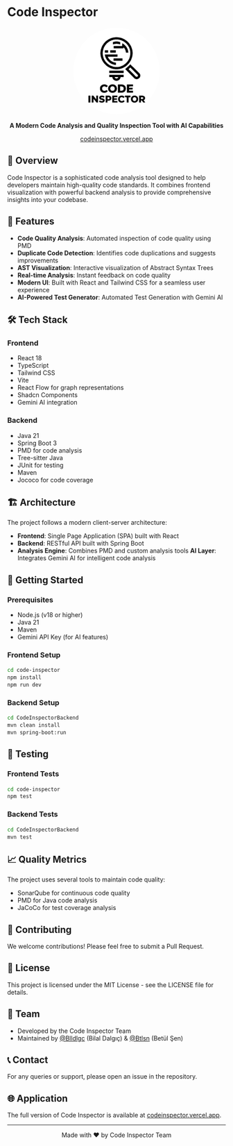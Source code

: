 # Code Inspector

<div align="center">
  <img src="code-inspector/public/black_on_white.png" alt="Code Inspector Logo" width="200" style="border-radius: 50%;"/>
  <br>
  <p><strong>A Modern Code Analysis and Quality Inspection Tool with AI Capabilities</strong></p>
  <p><a href="https://codeinspector.vercel.app" target="_blank">codeinspector.vercel.app</a></p>
</div>

## 🌟 Overview

Code Inspector is a sophisticated code analysis tool designed to help developers maintain high-quality code standards. It combines frontend visualization with powerful backend analysis to provide comprehensive insights into your codebase.

## 🚀 Features

- **Code Quality Analysis**: Automated inspection of code quality using PMD
- **Duplicate Code Detection**: Identifies code duplications and suggests improvements
- **AST Visualization**: Interactive visualization of Abstract Syntax Trees
- **Real-time Analysis**: Instant feedback on code quality
- **Modern UI**: Built with React and Tailwind CSS for a seamless user experience
- **AI-Powered Test Generator**: Automated Test Generation with Gemini AI

## 🛠️ Tech Stack

### Frontend
- React 18
- TypeScript
- Tailwind CSS
- Vite
- React Flow for graph representations
- Shadcn Components
- Gemini AI integration

### Backend
- Java 21
- Spring Boot 3
- PMD for code analysis
- Tree-sitter Java
- JUnit for testing
- Maven
- Jococo for code coverage

## 🏗️ Architecture

The project follows a modern client-server architecture:
- **Frontend**: Single Page Application (SPA) built with React
- **Backend**: RESTful API built with Spring Boot
- **Analysis Engine**: Combines PMD and custom analysis tools
**AI Layer**: Integrates Gemini AI for intelligent code analysis

## 🚦 Getting Started

### Prerequisites
- Node.js (v18 or higher)
- Java 21
- Maven
- Gemini API Key (for AI features)

### Frontend Setup
```bash
cd code-inspector
npm install
npm run dev
```

### Backend Setup
```bash
cd CodeInspectorBackend
mvn clean install
mvn spring-boot:run
```

## 🧪 Testing

### Frontend Tests
```bash
cd code-inspector
npm test
```

### Backend Tests
```bash
cd CodeInspectorBackend
mvn test
```

## 📈 Quality Metrics

The project uses several tools to maintain code quality:
- SonarQube for continuous code quality
- PMD for Java code analysis
- JaCoCo for test coverage analysis

## 🤝 Contributing

We welcome contributions! Please feel free to submit a Pull Request.

## 📝 License

This project is licensed under the MIT License - see the LICENSE file for details.

## 👥 Team

- Developed by the Code Inspector Team
- Maintained by [@Blldlgc](https://github.com/blldlgc) (Bilal Dalgıç) & [@Btlsn](https://github.com/Btlsn)  (Betül Şen)

## 📞 Contact

For any queries or support, please open an issue in the repository.

## 🌐 Application

The full version of Code Inspector is available at [codeinspector.vercel.app](https://codeinspector.vercel.app).

---

<div align="center">
  Made with ❤️ by Code Inspector Team
</div> 
